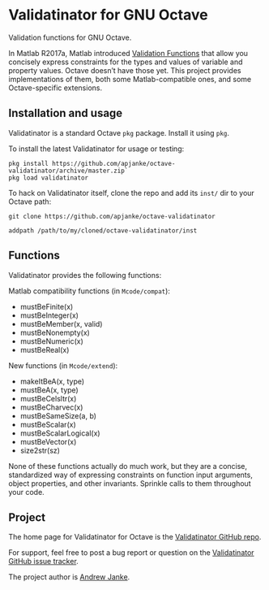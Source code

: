 Validatinator for GNU Octave
============================

Validation functions for GNU Octave.

In Matlab R2017a, Matlab introduced [Validation Functions](https://www.mathworks.com/help/matlab/matlab_oop/property-validator-functions.html) that allow you concisely express constraints for the types and values of variable and property values.
Octave doesn’t have those yet.
This project provides implementations of them, both some Matlab-compatible ones, and some Octave-specific extensions.

## Installation and usage

Validatinator is a standard Octave `pkg` package. Install it using `pkg`.

To install the latest Validatinator for usage or testing:

```
pkg install https://github.com/apjanke/octave-validatinator/archive/master.zip`
pkg load validatinator
```

To hack on Validatinator itself, clone the repo and add its `inst/` dir to your Octave path:

```
git clone https://github.com/apjanke/octave-validatinator
```

```
addpath /path/to/my/cloned/octave-validatinator/inst
```

## Functions

Validatinator provides the following functions:

Matlab compatibility functions (in `Mcode/compat`):
  * mustBeFinite(x)
  * mustBeInteger(x)
  * mustBeMember(x, valid)
  * mustBeNonempty(x)
  * mustBeNumeric(x)
  * mustBeReal(x)

New functions (in `Mcode/extend`):
  * makeItBeA(x, type)
  * mustBeA(x, type)
  * mustBeCelsltr(x)
  * mustBeCharvec(x)
  * mustBeSameSize(a, b)
  * mustBeScalar(x)
  * mustBeScalarLogical(x)
  * mustBeVector(x)
  * size2str(sz)

None of these functions actually do much work, but they are a concise, standardized way of expressing constraints on function input arguments, object properties, and other invariants.
Sprinkle calls to them throughout your code.

## Project

The home page for Validatinator for Octave is the [Validatinator GitHub repo](https://github.com/apjanke/octave-validatinator).

For support, feel free to post a bug report or question on the [Validatinator GitHub issue tracker](https://github.com/apjanke/octave-validatinator/issues).

The project author is [Andrew Janke](https://apjanke.net).
